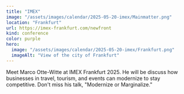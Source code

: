 ```yaml
---
title: "IMEX"
image: "/assets/images/calendar/2025-05-20-imex/Mainmatter.png"
location: "Frankfurt"
url: https://imex-frankfurt.com/newfront
kind: conference
color: purple
hero:
  image: "/assets/images/calendar/2025-05-20-imex/Frankfurt.png"
  imageAlt: "View of the city of Frankfurt"
---
```


Meet Marco Otte-Witte at IMEX Frankfurt 2025. He will be discuss how businesses in travel, tourism, and events can modernize to stay competitive. Don't miss his talk, "Modernize or Marginalize."
